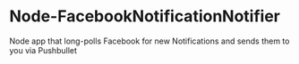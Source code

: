# Node-FacebookNotificationNotifier
Node app that long-polls Facebook for new Notifications and sends them to you via Pushbullet
